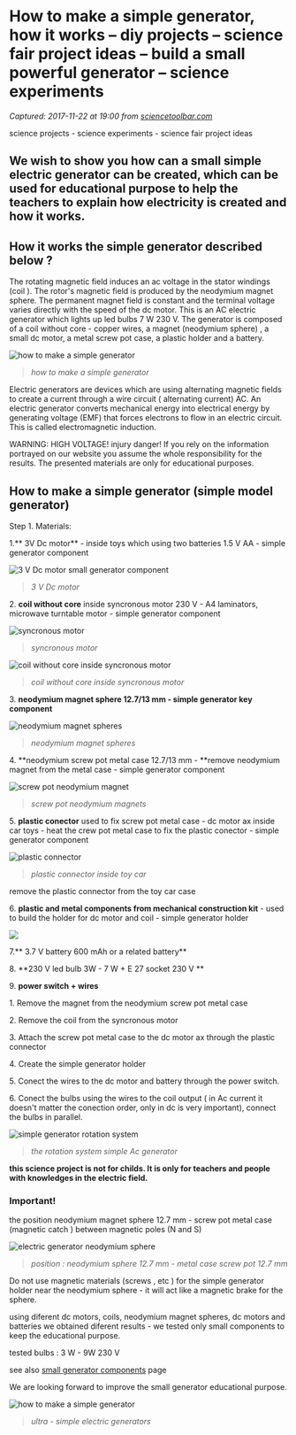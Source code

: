 # How to make a simple generator, how it works – diy projects – science fair project ideas – build a small powerful generator – science experiments

_Captured: 2017-11-22 at 19:00 from [sciencetoolbar.com](http://sciencetoolbar.com/how-tomake-a-simple-generator/)_

science projects - science experiments - science fair project ideas

## We wish to show you how can a small simple electric generator can be created, which can be used for educational purpose to help the teachers to explain how electricity is created and how it works.

## How it works the simple generator described below ?

The rotating magnetic field induces an ac voltage in the stator windings (coil ). The rotor's magnetic field is produced by the neodymium magnet sphere. The permanent magnet field is constant and the terminal voltage varies directly with the speed of the dc motor. This is an AC electric generator which lights up led bulbs 7 W 230 V. The generator is composed of a coil without core - copper wires, a magnet (neodymium sphere) , a small dc motor, a metal screw pot case, a plastic holder and a battery.

![how to make a simple generator](http://sciencetoolbar.com/wp-content/uploads/2015/02/Small-generator-details.jpg)

> _how to make a simple generator_

Electric generators are devices which are using alternating magnetic fields to create a current through a wire circuit ( alternating current) AC. An electric generator converts mechanical energy into electrical energy by generating voltage (EMF) that forces electrons to flow in an electric circuit. This is called electromagnetic induction.

WARNING: HIGH VOLTAGE! injury danger! If you rely on the information portrayed on our website you assume the whole responsibility for the results. The presented materials are only for educational purposes.

## How to make a simple generator (simple model generator)

Step 1. Materials:

1.** 3V Dc motor** - inside toys which using two batteries 1.5 V AA - simple generator component

![3 V Dc motor small generator component](http://sciencetoolbar.com/wp-content/uploads/2017/05/3-V-Dc-motor.jpg)

> _3 V Dc motor_

2\. **coil without core** inside syncronous motor 230 V - A4 laminators, microwave turntable motor - simple generator component

![syncronous motor](http://sciencetoolbar.com/wp-content/uploads/2017/05/asyncronous-motor.jpg)

> _syncronous motor_

![coil without core inside syncronous motor ](http://sciencetoolbar.com/wp-content/uploads/2017/05/coil-without-core.jpg)

> _coil without core inside syncronous motor_

3\. **neodymium magnet sphere 12.7/13 mm - simple generator key component**

![neodymium magnet spheres ](http://sciencetoolbar.com/wp-content/uploads/2017/05/neogymyum-magnets-spheres.jpg)

> _neodymium magnet spheres_

4\. **neodymium screw pot metal case 12.7/13 mm - **remove neodymium magnet from the metal case - simple generator component

![screw pot neodymium magnet](http://sciencetoolbar.com/wp-content/uploads/2017/05/screw-pot-metal-case.jpg)

> _screw pot neodymium magnets_

5\. **plastic conector** used to fix screw pot metal case - dc motor ax inside car toys - heat the crew pot metal case to fix the plastic conector - simple generator component

![plastic connector](http://sciencetoolbar.com/wp-content/uploads/2017/05/plastic-connector-inside-toy-car.jpg)

> _plastic connector inside toy car_

remove the plastic connector from the toy car case

6\. **plastic and metal components from mechanical construction kit** - used to build the holder for dc motor and coil - simple generator holder

![](http://sciencetoolbar.com/wp-content/uploads/2017/05/mechanical-toy-kit.jpg)

7.** 3.7 V battery 600 mAh or a related battery**

8\. **230 V led bulb 3W - 7 W + E 27 socket 230 V **

9\. **power switch + wires**

1\. Remove the magnet from the neodymium screw pot metal case

2\. Remove the coil from the syncronous motor

3\. Attach the screw pot metal case to the dc motor ax through the plastic connector

4\. Create the simple generator holder

5\. Conect the wires to the dc motor and battery through the power switch.

6\. Conect the bulbs using the wires to the coil output ( in Ac current it doesn't matter the conection order, only in dc is very important), connect the bulbs in parallel.

![simple generator rotation system](http://sciencetoolbar.com/wp-content/uploads/2017/05/rotative-system-small-generator.jpg)

> _the rotation system simple Ac generator_

**this science project is not for childs. It is only for teachers and people with knowledges in the electric field.**

### Important!

the position neodymium magnet sphere 12.7 mm - screw pot metal case (magnetic catch ) between magnetic poles (N and S)

![electric generator neodymium sphere](http://sciencetoolbar.com/wp-content/uploads/2017/05/position-neodymyum-sphere-metal-case.jpg)

> _position : neodymium sphere 12.7 mm - metal case screw pot 12.7 mm_

Do not use magnetic materials (screws , etc ) for the simple generator holder near the neodymium sphere - it will act like a magnetic brake for the sphere.

using diferent dc motors, coils, neodymium magnet spheres, dc motors and batteries we obtained diferent results - we tested only small components to keep the educational purpose.

tested bulbs : 3 W - 9W 230 V

see also [small generator components](http://sciencetoolbar.com/small-generator-components/) page

We are looking forward to improve the small generator educational purpose.

![how to make a simple generator](http://sciencetoolbar.com/wp-content/uploads/2015/02/cropped-small-generator-3.jpg)

> _ultra - simple electric generators_
